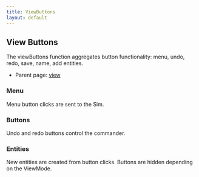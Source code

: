 ```yaml
---
title: ViewButtons
layout: default
---
```


## View Buttons

The viewButtons function aggregates button functionality: menu, undo, redo, save, name, add entities.

* Parent page: [view](view.md) 

### Menu

Menu button clicks are sent to the Sim.

### Buttons

Undo and redo buttons control the commander.

### Entities

New entities are created from button clicks. Buttons are hidden depending on the ViewMode.
